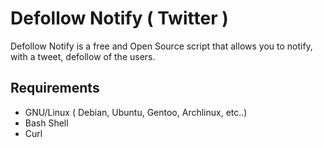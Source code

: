 Defollow Notify ( Twitter )
===========================

Defollow Notify is a free and Open Source script that allows you to notify, with a tweet, defollow of the users.

Requirements
------------

* GNU/Linux ( Debian, Ubuntu, Gentoo, Archlinux, etc..)
* Bash Shell
* Curl
